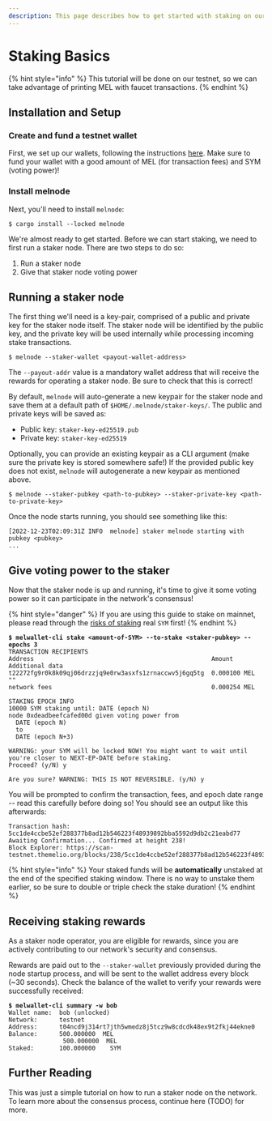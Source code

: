 ```yaml
---
description: This page describes how to get started with staking on our  network
---
```


# Staking Basics

{% hint style="info" %}
This tutorial will be done on our testnet, so we can take advantage of printing MEL with faucet transactions.
{% endhint %}

## Installation and Setup

### Create and fund a testnet wallet

First, we set up our wallets, following the instructions [here](../developer-guides/using-wallets/getting-started.md). Make sure to fund your wallet with a good amount of MEL (for transaction fees) and SYM (voting power)!&#x20;

### Install melnode

Next, you'll need to install `melnode`:

```shell-session
$ cargo install --locked melnode
```

We're almost ready to get started. Before we can start staking, we need to first run a staker node. There are two steps to do so:

1. Run a staker node
2. Give that staker node voting power

## Running a staker node

The first thing we'll need is a key-pair, comprised of a public and private key for the staker node itself. The staker node will be identified by the public key, and the private key will be used internally while processing incoming stake transactions.

```shell-session
$ melnode --staker-wallet <payout-wallet-address>
```

The `--payout-addr` value is a mandatory wallet address that will receive the rewards for operating a staker node. Be sure to check that this is correct!

By default, `melnode` will auto-generate a new keypair for the staker node and save them at a default path of `$HOME/.melnode/staker-keys/`. The public and private keys will be saved as:

* Public key: `staker-key-ed25519.pub`
* Private key: `staker-key-ed25519`

Optionally, you can provide an existing keypair as a CLI argument (make sure the private key is stored somewhere safe!) If the provided public key does not exist, `melnode` will autogenerate a new keypair as mentioned above.

```shell-session
$ melnode --staker-pubkey <path-to-pubkey> --staker-private-key <path-to-private-key>
```

Once the node starts running, you should see something like this:

```shell-session
[2022-12-23T02:09:31Z INFO  melnode] staker melnode starting with pubkey <pubkey>
...
```

## Give voting power to the staker

Now that the staker node is up and running, it's time to give it some voting power so it can participate in the network's consensus!

{% hint style="danger" %}
If you are using this guide to stake on mainnet, please read through the [risks of staking](staking-risks.md) real `SYM` first!&#x20;
{% endhint %}

<pre class="language-shell-session"><code class="lang-shell-session"><strong>$ melwallet-cli stake &#x3C;amount-of-SYM> --to-stake &#x3C;staker-pubkey> --epochs 3
</strong>TRANSACTION RECIPIENTS
Address                                                 Amount          Additional data
t22272fg9r0k8k09qj06drzzjq9e0rw3asxfs1zrnaccwv5j6gq5tg  0.000100 MEL    ""
network fees                                            0.000254 MEL

STAKING EPOCH INFO
10000 SYM staking until: DATE (epoch N)
node 0xdeadbeefcafed00d given voting power from
  DATE (epoch N)
  to 
  DATE (epoch N+3)

WARNING: your SYM will be locked NOW! You might want to wait until you're closer to NEXT-EP-DATE before staking.
Proceed? (y/N) y

Are you sure? WARNING: THIS IS NOT REVERSIBLE. (y/N) y
</code></pre>

You will be prompted to confirm the transaction, fees, and epoch date range -- read this carefully before doing so! You should see an output like this afterwards:

```
Transaction hash: 5cc1de4ccbe52ef288377b8ad12b546223f48939892bba5592d9db2c21eabd77
Awaiting Confirmation... Confirmed at height 238!
Block Explorer: https://scan-testnet.themelio.org/blocks/238/5cc1de4ccbe52ef288377b8ad12b546223f48939892bba5592d9db2c21eabd77)
```

{% hint style="info" %}
Your staked funds will be **automatically** unstaked at the end of the specified staking window. There is no way to unstake them earlier, so be sure to double or triple check the stake duration!
{% endhint %}

## Receiving staking rewards

As a staker node operator, you are eligible for rewards, since you are actively contributing to our network's security and consensus.

Rewards are paid out to the `--staker-wallet` previously provided during the node startup process, and will be sent to the wallet address every block (\~30 seconds). Check the balance of the wallet to verify your rewards were successfully received:

<pre class="language-shell-session"><code class="lang-shell-session"><strong>$ melwallet-cli summary -w bob
</strong>Wallet name:  bob (unlocked)
Network:      testnet
Address:      t04ncd9j314rt7jth5wmedz8j5tcz9w8cdcdk48ex9t2fkj44ekne0
Balance:      500.000000  MEL
               500.000000  MEL
Staked:       100.000000    SYM
</code></pre>

## Further Reading

This was just a simple tutorial on how to run a staker node on the network. To learn more about the consensus process, continue here (TODO) for more.
